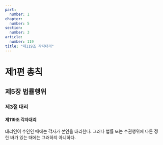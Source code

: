 ```yaml
---
part:
  number: 1
chapter:
  number: 5
section:
  number: 3
article:
  number: 119
title: "제119조 각자대리"
---
```


# 제1편 총칙

## 제5장 법률행위

### 제3절 대리

#### 제119조 각자대리

대리인이 수인인 때에는 각자가 본인을 대리한다. 그러나 법률 또는 수권행위에 다른 정한 바가 있는 때에는 그러하지 아니하다.
